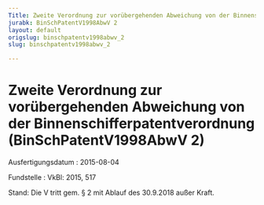 ```yaml
---
Title: Zweite Verordnung zur vorübergehenden Abweichung von der Binnenschifferpatentverordnung
jurabk: BinSchPatentV1998AbwV 2
layout: default
origslug: binschpatentv1998abwv_2
slug: binschpatentv1998abwv_2

---
```


# Zweite Verordnung zur vorübergehenden Abweichung von der Binnenschifferpatentverordnung (BinSchPatentV1998AbwV 2)

Ausfertigungsdatum
:   2015-08-04

Fundstelle
:   VkBl: 2015, 517

Stand: Die V tritt gem. § 2 mit Ablauf des 30.9.2018 außer Kraft.
